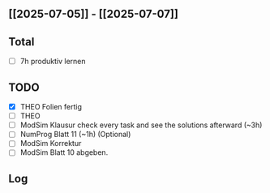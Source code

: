 ## [[2025-07-05]] - [[2025-07-07]]
## Total
- [ ] 7h produktiv lernen 
## TODO
- [x] THEO Folien fertig
- [ ] THEO
- [ ] ModSim Klausur check every task and see the solutions afterward (~3h)
- [ ] NumProg Blatt 11 (~1h) (Optional)
- [ ] ModSim Korrektur
- [ ] ModSim Blatt 10 abgeben.
## Log
